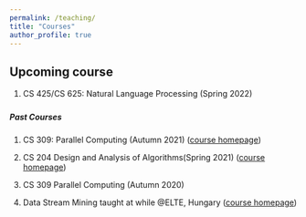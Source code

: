 ```yaml
---
permalink: /teaching/
title: "Courses"
author_profile: true
---
```




## Upcoming course

1. CS 425/CS 625: Natural Language Processing (Spring 2022)

##### 

##### Past Courses

1. CS 309: Parallel Computing (Autumn 2021) ([course homepage](/PC2021/))

2. CS 204 Design and Analysis of Algorithms(Spring 2021) ([course homepage](/daa/))

3. CS 309 Parallel Computing (Autumn 2020) 

4. Data Stream Mining taught at while @ELTE, Hungary ([course homepage](/datastream/))

   



